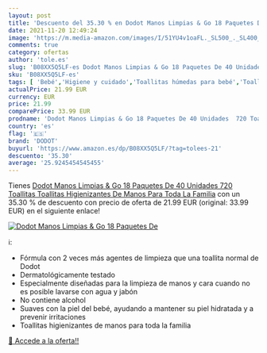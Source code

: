 ```yaml
---
layout: post
title: 'Descuento del 35.30 % en Dodot Manos Limpias & Go 18 Paquetes De '
date: 2021-11-20 12:49:24
image: 'https://m.media-amazon.com/images/I/51YU4v1oaFL._SL500_._SL400_.jpg'
comments: true
category: ofertas
author: 'tole.es'
slug: 'B08XX5Q5LF-es Dodot Manos Limpias & Go 18 Paquetes De 40 Unidades 720...'
sku: 'B08XX5Q5LF-es'
tags: [ 'Bebé','Higiene y cuidado','Toallitas húmedas para bebé','Toallitas y accesorios para bebé','dodot', ]
actualPrice: 21.99 EUR
currency: EUR
price: 21.99
comparePrice: 33.99 EUR
prodname: 'Dodot Manos Limpias & Go 18 Paquetes De 40 Unidades  720 Toallitas  Toallitas Higienizantes De Manos Para Toda La Familia'
country: 'es'
flag: '🇪🇸'
brand: 'DODOT'
buyurl: 'https://www.amazon.es/dp/B08XX5Q5LF/?tag=tolees-21'
descuento: '35.30'
average: '25.9245454545455'
---
```


Tienes [Dodot Manos Limpias & Go 18 Paquetes De 40 Unidades  720 Toallitas  Toallitas Higienizantes De Manos Para Toda La Familia](https://www.amazon.es/dp/B08XX5Q5LF/?tag=tolees-21) con un 35.30 % de descuento con precio de oferta de 21.99 EUR (original: 33.99 EUR) en el siguiente enlace!

[![Dodot Manos Limpias & Go 18 Paquetes De ](https://m.media-amazon.com/images/I/51YU4v1oaFL._SL500_._SL400_.jpg)](https://www.amazon.es/dp/B08XX5Q5LF/?tag=tolees-21)

ℹ️:

- Fórmula con 2 veces más agentes de limpieza que una toallita normal de Dodot
- Dermatológicamente testado
- Especialmente diseñadas para la limpieza de manos y cara cuando no es posible lavarse con agua y jabón
- No contiene alcohol
- Suaves con la piel del bebé, ayudando a mantener su piel hidratada y a prevenir irritaciones
- Toallitas higienizantes de manos para toda la familia

[🛒 Accede a la oferta!!](https://www.amazon.es/dp/B08XX5Q5LF/?tag=tolees-21)
